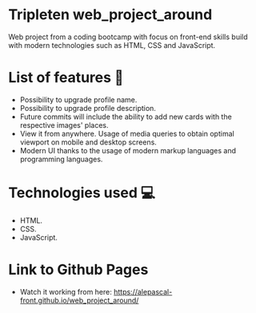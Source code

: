 # Tripleten web_project_around

Web project from a coding bootcamp with focus on front-end skills build with modern technologies such as HTML, CSS and JavaScript.

# List of features :rocket:

* Possibility to upgrade profile name.
* Possibility to upgrade profile description.
* Future commits will include the ability to add new cards with the respective images' places.
* View it from anywhere. Usage of media queries to obtain optimal viewport on mobile and desktop screens.
* Modern UI thanks to the usage of modern markup languages and programming languages.

# Technologies used :computer:

* HTML.
* CSS.
* JavaScript.

# Link to Github Pages

- Watch it working from here: https://alepascal-front.github.io/web_project_around/
